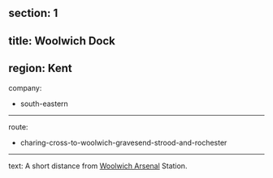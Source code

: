 section: 1
----
title: Woolwich Dock
----
region: Kent
----
company:
- south-eastern
----
route:
- charing-cross-to-woolwich-gravesend-strood-and-rochester
----
text: A short distance from [Woolwich Arsenal](/stations/woolwich-arsenal) Station.
